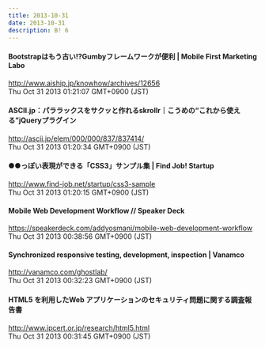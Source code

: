 ```yaml
---
title: 2013-10-31
date: 2013-10-31
description: B! 6
---
```


#### Bootstrapはもう古い!?Gumbyフレームワークが便利 | Mobile First Marketing Labo
http://www.aiship.jp/knowhow/archives/12656<br>
Thu Oct 31 2013 01:21:07 GMT+0900 (JST)<br>


#### ASCII.jp：パララックスをサクッと作れるskrollr｜こうめの“これから使える”jQueryプラグイン
http://ascii.jp/elem/000/000/837/837414/<br>
Thu Oct 31 2013 01:20:34 GMT+0900 (JST)<br>


#### ●●っぽい表現ができる「CSS3」サンプル集 | Find Job! Startup
http://www.find-job.net/startup/css3-sample<br>
Thu Oct 31 2013 01:20:15 GMT+0900 (JST)<br>


#### Mobile Web Development Workflow // Speaker Deck
https://speakerdeck.com/addyosmani/mobile-web-development-workflow<br>
Thu Oct 31 2013 00:38:56 GMT+0900 (JST)<br>


#### Synchronized responsive testing, development, inspection | Vanamco
http://vanamco.com/ghostlab/<br>
Thu Oct 31 2013 00:32:23 GMT+0900 (JST)<br>


#### HTML5 を利用したWeb アプリケーションのセキュリティ問題に関する調査報告書
http://www.jpcert.or.jp/research/html5.html<br>
Thu Oct 31 2013 00:31:45 GMT+0900 (JST)<br>


